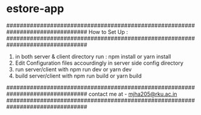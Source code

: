 # estore-app

################################################################################
How to Set Up :
################################################################################

1. in both server & client directory run : npm install or yarn install
2. Edit Configuration files accourdingly in server side config directory
3. run server/client with npm run dev or yarn dev
4. build server/client with npm run build or yarn build

################################################################################
contact me at - mjha205@rku.ac.in
################################################################################
